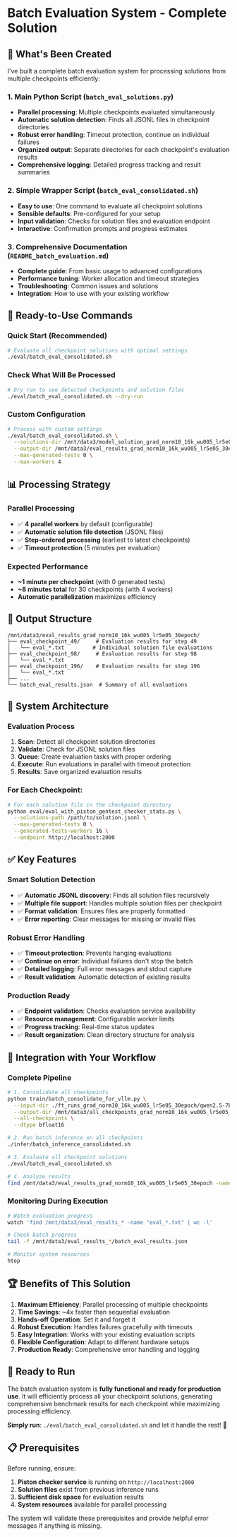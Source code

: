 # Batch Evaluation System - Complete Solution

## 🎯 **What's Been Created**

I've built a complete batch evaluation system for processing solutions from multiple checkpoints efficiently:

### **1. Main Python Script (`batch_eval_solutions.py`)**
- **Parallel processing**: Multiple checkpoints evaluated simultaneously
- **Automatic solution detection**: Finds all JSONL files in checkpoint directories
- **Robust error handling**: Timeout protection, continue on individual failures
- **Organized output**: Separate directories for each checkpoint's evaluation results
- **Comprehensive logging**: Detailed progress tracking and result summaries

### **2. Simple Wrapper Script (`batch_eval_consolidated.sh`)**  
- **Easy to use**: One command to evaluate all checkpoint solutions
- **Sensible defaults**: Pre-configured for your setup
- **Input validation**: Checks for solution files and evaluation endpoint
- **Interactive**: Confirmation prompts and progress estimates

### **3. Comprehensive Documentation (`README_batch_evaluation.md`)**
- **Complete guide**: From basic usage to advanced configurations
- **Performance tuning**: Worker allocation and timeout strategies
- **Troubleshooting**: Common issues and solutions
- **Integration**: How to use with your existing workflow

## 🚀 **Ready-to-Use Commands**

### **Quick Start (Recommended)**
```bash
# Evaluate all checkpoint solutions with optimal settings
./eval/batch_eval_consolidated.sh
```

### **Check What Will Be Processed**
```bash
# Dry run to see detected checkpoints and solution files
./eval/batch_eval_consolidated.sh --dry-run
```

### **Custom Configuration**
```bash
# Process with custom settings
./eval/batch_eval_consolidated.sh \
  --solutions-dir /mnt/data3/model_solution_grad_norm10_16k_wu005_lr5e05_30epoch \
  --output-dir /mnt/data3/eval_results_grad_norm10_16k_wu005_lr5e05_30epoch \
  --max-generated-tests 0 \
  --max-workers 4
```

## 📊 **Processing Strategy**

### **Parallel Processing**
- ✅ **4 parallel workers** by default (configurable)
- ✅ **Automatic solution file detection** (JSONL files)
- ✅ **Step-ordered processing** (earliest to latest checkpoints)
- ✅ **Timeout protection** (5 minutes per evaluation)

### **Expected Performance**
- **~1 minute per checkpoint** (with 0 generated tests)
- **~8 minutes total** for 30 checkpoints (with 4 workers)
- **Automatic parallelization** maximizes efficiency

## 📁 **Output Structure**
```
/mnt/data3/eval_results_grad_norm10_16k_wu005_lr5e05_30epoch/
├── eval_checkpoint_49/     # Evaluation results for step 49
│   └── eval_*.txt         # Individual solution file evaluations
├── eval_checkpoint_98/     # Evaluation results for step 98
│   └── eval_*.txt
├── eval_checkpoint_196/    # Evaluation results for step 196
│   └── eval_*.txt
├── ...
└── batch_eval_results.json  # Summary of all evaluations
```

## 🔧 **System Architecture**

### **Evaluation Process**
1. **Scan**: Detect all checkpoint solution directories
2. **Validate**: Check for JSONL solution files
3. **Queue**: Create evaluation tasks with proper ordering
4. **Execute**: Run evaluations in parallel with timeout protection
5. **Results**: Save organized evaluation results

### **For Each Checkpoint:**
```bash
# For each solution file in the checkpoint directory
python eval/eval_with_piston_gentest_checker_stats.py \
  --solutions-path /path/to/solution.jsonl \
  --max-generated-tests 0 \
  --generated-tests-workers 16 \
  --endpoint http://localhost:2000
```

## ✅ **Key Features**

### **Smart Solution Detection**
- ✅ **Automatic JSONL discovery**: Finds all solution files recursively
- ✅ **Multiple file support**: Handles multiple solution files per checkpoint
- ✅ **Format validation**: Ensures files are properly formatted
- ✅ **Error reporting**: Clear messages for missing or invalid files

### **Robust Error Handling**
- ✅ **Timeout protection**: Prevents hanging evaluations
- ✅ **Continue on error**: Individual failures don't stop the batch
- ✅ **Detailed logging**: Full error messages and stdout capture
- ✅ **Result validation**: Automatic detection of existing results

### **Production Ready**
- ✅ **Endpoint validation**: Checks evaluation service availability
- ✅ **Resource management**: Configurable worker limits
- ✅ **Progress tracking**: Real-time status updates
- ✅ **Result organization**: Clean directory structure for analysis

## 🎯 **Integration with Your Workflow**

### **Complete Pipeline**
```bash
# 1. Consolidate all checkpoints
python train/batch_consolidate_for_vllm.py \
  --input-dir ./ft_runs_grad_norm10_16k_wu005_lr5e05_30epoch/qwen2.5-7b \
  --output-dir /mnt/data3/all_checkpoints_grad_norm10_16k_wu005_lr5e05_30epoch \
  --all-checkpoints \
  --dtype bfloat16

# 2. Run batch inference on all checkpoints  
./infer/batch_inference_consolidated.sh

# 3. Evaluate all checkpoint solutions
./eval/batch_eval_consolidated.sh

# 4. Analyze results
find /mnt/data3/eval_results_grad_norm10_16k_wu005_lr5e05_30epoch -name "eval_*.txt" | wc -l
```

### **Monitoring During Execution**
```bash
# Watch evaluation progress
watch 'find /mnt/data3/eval_results_* -name "eval_*.txt" | wc -l'

# Check batch progress
tail -f /mnt/data3/eval_results_*/batch_eval_results.json

# Monitor system resources
htop
```

## 🏆 **Benefits of This Solution**

1. **Maximum Efficiency**: Parallel processing of multiple checkpoints
2. **Time Savings**: ~4x faster than sequential evaluation
3. **Hands-off Operation**: Set it and forget it
4. **Robust Execution**: Handles failures gracefully with timeouts
5. **Easy Integration**: Works with your existing evaluation scripts
6. **Flexible Configuration**: Adapt to different hardware setups
7. **Production Ready**: Comprehensive error handling and logging

## 🚀 **Ready to Run**

The batch evaluation system is **fully functional and ready for production use**. It will efficiently process all your checkpoint solutions, generating comprehensive benchmark results for each checkpoint while maximizing processing efficiency.

**Simply run**: `./eval/batch_eval_consolidated.sh` and let it handle the rest! 🎉

## 📋 **Prerequisites**

Before running, ensure:
1. **Piston checker service** is running on `http://localhost:2000`
2. **Solution files** exist from previous inference runs
3. **Sufficient disk space** for evaluation results
4. **System resources** available for parallel processing

The system will validate these prerequisites and provide helpful error messages if anything is missing.
